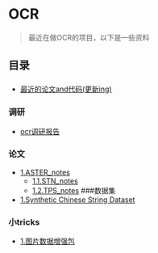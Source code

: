 # OCR
>最近在做OCR的项目，以下是一些资料
## 目录 
###
* [最近的论文and代码(更新ing)](https://github.com/hwalsuklee/awesome-deep-text-detection-recognition)
### 调研
* [ocr调研报告](./Documents/基于深度学习的场景文本识别调研.pptx)
### 论文
* [1.ASTER_notes](./Documents/ASTER_notes.pptx)
  * [1.1.STN_notes](./Documents/STN_notes.pdf)
  * [1.2.TPS_notes](./Documents/TPS_notes.docx)
###数据集
* [1.Synthetic Chinese String Dataset](https://pan.baidu.com/s/1dFda6R3#list/path=%2F&parentPath=%2Fsharelink2436197375-565847762105022)

### 小tricks
* [1.图片数据增强包](https://github.com/albu/albumentations)
